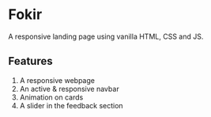# Fokir
A responsive landing page using vanilla HTML, CSS and JS.

## Features
1. A responsive webpage
2. An active & responsive navbar  
3. Animation on cards  
4. A slider in the feedback section
